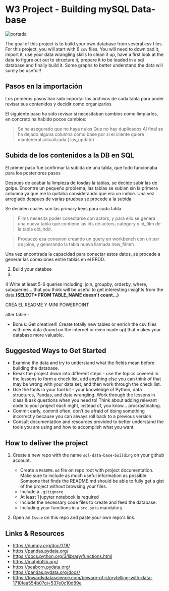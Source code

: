 # W3 Project - Building mySQL Data-base 

![portada](https://i0.wp.com/itsoftware.com.co/content/wp-content/uploads/2018/03/que-es-y-para-que-sirve-mysql-1.jpg)


The goal of this project is to build your own database from several csv files. For this project, you will start with 6 `csv` files. You will need to download it, import it, use your data wrangling skills to clean it up, have a first look at the data to figure out out to structure it, prepare it to be loaded in a sql database and finally build it. Some graphs to better understand the data will surely be useful!!

## Pasos en la importación

Los primeros pasos han sido importar los archivos de cada tabla para poder revisar sus contenidos y decidir como organizarlos

El siguiente paso ha sido revisar si necesitaban cambios como limpiarlos, en concreto ha habido pocos cambios:

   > Se ha asegurado que no haya nulos
   > Que no hay duplicados
   > Al final se ha dejado alguna columna como base por si el cliente quiere manteneral actualizada ( las_update)


## Subida de los contenidos a la DB en SQL

El primer paso fue confirmar la subida de una tabla, que todo funcionaba para los posteriores pasos

Despues de acabar la limpieza de tosdas la tablas, se decide subir las de golpe.
Encontré un pequeño problema, las tablas se subian sin la primera columna ya que me la quitaba considerando que era un índice.
Una vez arreglado despues de varias pruebas se procede a la subida

Se deciden cuales son las primary keys para cada tabla.

 > Films necesita poder conectarse con actors, y para ello se genera una nueva tabla que contiene las ids de actors, category y id_film de la tabla old_hdd.

 > Produczo esa conexion creando un query en workbench con un par de joins, y generando la tabla nueva llamada new_filmm

 Una vez encontrada la capacidad para conectar estos datos, se procede a generar las conexiones entre tablas en el ERDD.

 

2. Build your databse
3.
4 Write at least 5-6 queries including: join, groupby, orderby, where, subqueries….that you think will be useful to get interesting insights from the data.**(SELECT* FROM TABLE_NAME doesn't count...)** 

CREA EL README Y MINI POWERPOINT

alter table - 

+ Bonus: Get creative!!! Create totally new tables or enrich the csv files with new data (found on the internet or even made up) that makes your database more valuable.


## Suggested Ways to Get Started

- Examine the data and try to understand what the fields mean before building the database.
- Break the project down into different steps - use the topics covered in the lessons to form a check list, add anything else you can think of that may be wrong with your data set, and then work through the check list.
- Use the tools in your tool kit - your knowledge of Python, data structures, Pandas, and data wrangling.
  Work through the lessons in class & ask questions when you need to! Think about adding relevant code to your project each night, instead of, you know... procrastinating.
- Commit early, commit often, don’t be afraid of doing something incorrectly because you can always roll back to a previous version.
- Consult documentation and resources provided to better understand the tools you are using and how to accomplish what you want.

## How to deliver the project

1. Create a new repo with the name `sql-data-base-building` on your github account.
   - Create a `README.md` file on repo root with project documentation. Make sure to include as much useful information as possible. Someone that finds the README.md should be able to fully get a gist of the project without browsing your files.
   - Include a `.gitignore`
   - At least 1 jupyter notebook is required
   - Include the necessary code files to create and feed the database.
   - Including your functions in a `src.py` is mandatory.
   
2. Open an `Issue` on this repo and paste your own repo's link.

## Links & Resources


- <https://numpy.org/doc/1.18/>
- <https://pandas.pydata.org/>
- https://docs.python.org/3/library/functions.html
- https://matplotlib.org/
- https://seaborn.pydata.org/
- https://pandas.pydata.org/docs/
- https://towardsdatascience.com/beware-of-storytelling-with-data-1710fea554b0?gi=537e0c10d89e
